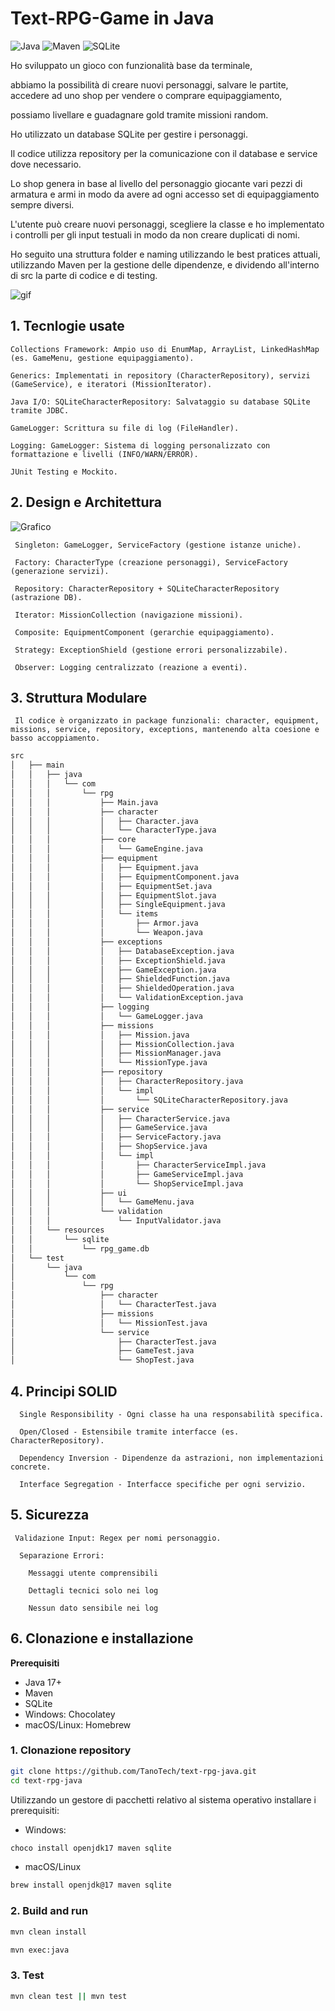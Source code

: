 # Text-RPG-Game in Java

![Java](https://img.shields.io/badge/Java-ED8B00?style=for-the-badge&logo=openjdk&logoColor=white)
![Maven](https://img.shields.io/badge/Maven-C71A36?style=for-the-badge&logo=apachemaven&logoColor=white)
![SQLite](https://img.shields.io/badge/SQLite-003B57?style=for-the-badge&logo=sqlite&logoColor=white)

Ho sviluppato un gioco con funzionalità base da terminale,

abbiamo la possibilità di creare nuovi personaggi, salvare le partite, accedere ad uno shop per vendere o comprare equipaggiamento,

possiamo livellare e guadagnare gold tramite missioni random.

Ho utilizzato un database SQLite per gestire i personaggi.

Il codice utilizza repository per la comunicazione con il database e service dove necessario.

Lo shop genera in base al livello del personaggio giocante vari pezzi di armatura e armi in modo da avere ad ogni accesso set di equipaggiamento sempre diversi.

L'utente può creare nuovi personaggi, scegliere la classe e ho implementato i controlli per gli input testuali in modo da non creare duplicati di nomi.

Ho seguito una struttura folder e naming utilizzando le best pratices attuali, utilizzando Maven per la gestione delle dipendenze, e dividendo all'interno di src la parte di codice e di testing.

![gif](https://i.pinimg.com/originals/40/ba/c2/40bac21458c77a177687847ba2f95ffa.gif)

## 1. Tecnlogie usate

    Collections Framework: Ampio uso di EnumMap, ArrayList, LinkedHashMap (es. GameMenu, gestione equipaggiamento).
 
    Generics: Implementati in repository (CharacterRepository), servizi (GameService), e iteratori (MissionIterator).

    Java I/O: SQLiteCharacterRepository: Salvataggio su database SQLite tramite JDBC.

    GameLogger: Scrittura su file di log (FileHandler).

    Logging: GameLogger: Sistema di logging personalizzato con formattazione e livelli (INFO/WARN/ERROR).

    JUnit Testing e Mockito.

## 2. Design e Architettura

![Grafico](https://i.ibb.co/LzVxLgk6/deepseek-mermaid-20250628-51d5d5.png)

     Singleton: GameLogger, ServiceFactory (gestione istanze uniche).
     
     Factory: CharacterType (creazione personaggi), ServiceFactory (generazione servizi).

     Repository: CharacterRepository + SQLiteCharacterRepository (astrazione DB).

     Iterator: MissionCollection (navigazione missioni).

     Composite: EquipmentComponent (gerarchie equipaggiamento).

     Strategy: ExceptionShield (gestione errori personalizzabile).
     
     Observer: Logging centralizzato (reazione a eventi).

## 3. Struttura Modulare

     Il codice è organizzato in package funzionali: character, equipment, missions, service, repository, exceptions, mantenendo alta coesione e basso accoppiamento.

```bash
src
│   ├── main
│   │   ├── java
│   │   │   └── com
│   │   │       └── rpg
│   │   │           ├── Main.java
│   │   │           ├── character
│   │   │           │   ├── Character.java
│   │   │           │   └── CharacterType.java
│   │   │           ├── core
│   │   │           │   └── GameEngine.java
│   │   │           ├── equipment
│   │   │           │   ├── Equipment.java
│   │   │           │   ├── EquipmentComponent.java
│   │   │           │   ├── EquipmentSet.java
│   │   │           │   ├── EquipmentSlot.java
│   │   │           │   ├── SingleEquipment.java
│   │   │           │   └── items
│   │   │           │       ├── Armor.java
│   │   │           │       └── Weapon.java
│   │   │           ├── exceptions
│   │   │           │   ├── DatabaseException.java
│   │   │           │   ├── ExceptionShield.java
│   │   │           │   ├── GameException.java
│   │   │           │   ├── ShieldedFunction.java
│   │   │           │   ├── ShieldedOperation.java
│   │   │           │   └── ValidationException.java
│   │   │           ├── logging
│   │   │           │   └── GameLogger.java
│   │   │           ├── missions
│   │   │           │   ├── Mission.java
│   │   │           │   ├── MissionCollection.java
│   │   │           │   ├── MissionManager.java
│   │   │           │   └── MissionType.java
│   │   │           ├── repository
│   │   │           │   ├── CharacterRepository.java
│   │   │           │   └── impl
│   │   │           │       └── SQLiteCharacterRepository.java
│   │   │           ├── service
│   │   │           │   ├── CharacterService.java
│   │   │           │   ├── GameService.java
│   │   │           │   ├── ServiceFactory.java
│   │   │           │   ├── ShopService.java
│   │   │           │   └── impl
│   │   │           │       ├── CharacterServiceImpl.java
│   │   │           │       ├── GameServiceImpl.java
│   │   │           │       └── ShopServiceImpl.java
│   │   │           ├── ui
│   │   │           │   └── GameMenu.java
│   │   │           └── validation
│   │   │               └── InputValidator.java
│   │   └── resources
│   │       └── sqlite
│   │           └── rpg_game.db
│   └── test
│       └── java
│           └── com
│               └── rpg
│                   ├── character
│                   │   └── CharacterTest.java
│                   ├── missions
│                   │   └── MissionTest.java
│                   └── service
│                       ├── CharacterTest.java
│                       ├── GameTest.java
│                       └── ShopTest.java
```

## 4. Principi SOLID

      Single Responsibility - Ogni classe ha una responsabilità specifica.

      Open/Closed - Estensibile tramite interfacce (es. CharacterRepository).

      Dependency Inversion - Dipendenze da astrazioni, non implementazioni concrete.

      Interface Segregation - Interfacce specifiche per ogni servizio.

## 5. Sicurezza

     Validazione Input: Regex per nomi personaggio.

      Separazione Errori:

        Messaggi utente comprensibili

        Dettagli tecnici solo nei log 

        Nessun dato sensibile nei log

## 6. Clonazione e installazione

**Prerequisiti**  

- Java 17+
- Maven  
- SQLite  
- Windows: Chocolatey  
- macOS/Linux: Homebrew

### 1. Clonazione repository

```bash
git clone https://github.com/TanoTech/text-rpg-java.git
cd text-rpg-java
```

Utilizzando un gestore di pacchetti relativo al sistema operativo installare i prerequisiti:

- Windows:

```powershell
choco install openjdk17 maven sqlite
```

- macOS/Linux

```bash
brew install openjdk@17 maven sqlite
```

### 2. Build and run

```bash
mvn clean install
```

```bash
mvn exec:java
```

### 3. Test

```bash
mvn clean test || mvn test
```

